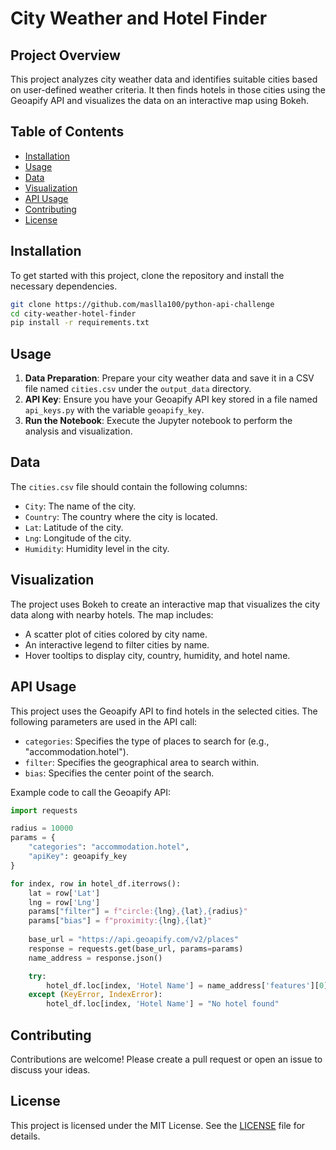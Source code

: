 
# City Weather and Hotel Finder

## Project Overview

This project analyzes city weather data and identifies suitable cities based on user-defined weather criteria. It then finds hotels in those cities using the Geoapify API and visualizes the data on an interactive map using Bokeh.

## Table of Contents

- [Installation](#installation)
- [Usage](#usage)
- [Data](#data)
- [Visualization](#visualization)
- [API Usage](#api-usage)
- [Contributing](#contributing)
- [License](#license)

## Installation

To get started with this project, clone the repository and install the necessary dependencies.

```bash
git clone https://github.com/maslla100/python-api-challenge
cd city-weather-hotel-finder
pip install -r requirements.txt
```

## Usage

1. **Data Preparation**: Prepare your city weather data and save it in a CSV file named `cities.csv` under the `output_data` directory.
2. **API Key**: Ensure you have your Geoapify API key stored in a file named `api_keys.py` with the variable `geoapify_key`.
3. **Run the Notebook**: Execute the Jupyter notebook to perform the analysis and visualization.

## Data

The `cities.csv` file should contain the following columns:
- `City`: The name of the city.
- `Country`: The country where the city is located.
- `Lat`: Latitude of the city.
- `Lng`: Longitude of the city.
- `Humidity`: Humidity level in the city.

## Visualization

The project uses Bokeh to create an interactive map that visualizes the city data along with nearby hotels. The map includes:
- A scatter plot of cities colored by city name.
- An interactive legend to filter cities by name.
- Hover tooltips to display city, country, humidity, and hotel name.

## API Usage

This project uses the Geoapify API to find hotels in the selected cities. The following parameters are used in the API call:
- `categories`: Specifies the type of places to search for (e.g., "accommodation.hotel").
- `filter`: Specifies the geographical area to search within.
- `bias`: Specifies the center point of the search.

Example code to call the Geoapify API:

```python
import requests

radius = 10000
params = {
    "categories": "accommodation.hotel",
    "apiKey": geoapify_key
}

for index, row in hotel_df.iterrows():
    lat = row['Lat']
    lng = row['Lng']
    params["filter"] = f"circle:{lng},{lat},{radius}"
    params["bias"] = f"proximity:{lng},{lat}"
    
    base_url = "https://api.geoapify.com/v2/places"
    response = requests.get(base_url, params=params)
    name_address = response.json()

    try:
        hotel_df.loc[index, 'Hotel Name'] = name_address['features'][0]['properties']['name']
    except (KeyError, IndexError):
        hotel_df.loc[index, 'Hotel Name'] = "No hotel found"
```

## Contributing

Contributions are welcome! Please create a pull request or open an issue to discuss your ideas.

## License

This project is licensed under the MIT License. See the [LICENSE](LICENSE) file for details.


